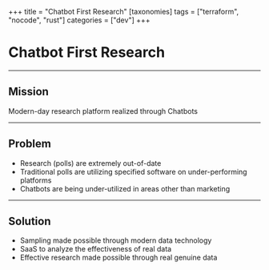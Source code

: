 +++
title = "Chatbot First Research"
[taxonomies]
tags = ["terraform", "nocode", "rust"]
categories = ["dev"]
+++

# Chatbot First Research

---

## Mission

Modern-day research platform realized through Chatbots

---

## Problem

- Research (polls) are extremely out-of-date
- Traditional polls are utilizing specified software on under-performing platforms
- Chatbots are being under-utilized in areas other than marketing

---

## Solution

- Sampling made possible through modern data technology
- SaaS to analyze the effectiveness of real data
- Effective research made possible through real genuine data
